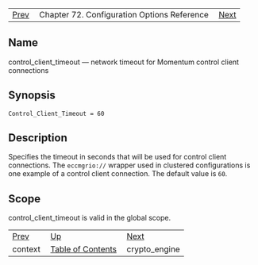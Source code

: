 |     |     |     |
| --- | --- | --- |
| [Prev](conf.ref.context)  | Chapter 72. Configuration Options Reference |  [Next](conf.ref.crypto_engine) |

<a name="conf.ref.control_client_timeout"></a>
## Name

control_client_timeout — network timeout for Momentum control client connections

## Synopsis

`Control_Client_Timeout = 60`

<a name="idp24076176"></a>
## Description

Specifies the timeout in seconds that will be used for control client connections. The `eccmgrio://` wrapper used in clustered configurations is one example of a control client connection. The default value is `60`.

<a name="idp24079056"></a>
## Scope

control_client_timeout is valid in the global scope.

|     |     |     |
| --- | --- | --- |
| [Prev](conf.ref.context)  | [Up](config.options.ref) |  [Next](conf.ref.crypto_engine) |
| context  | [Table of Contents](index) |  crypto_engine |


